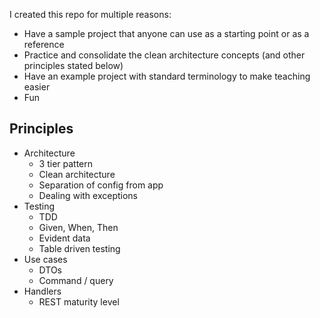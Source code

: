 I created this repo for multiple reasons:
- Have a sample project that anyone can use as a starting point or as a reference
- Practice and consolidate the clean architecture concepts (and other principles stated below)
- Have an example project with standard terminology to make teaching easier
- Fun

## Principles
- Architecture
    - 3 tier pattern
    - Clean architecture
    - Separation of config from app
    - Dealing with exceptions
- Testing
    - TDD
    - Given, When, Then
    - Evident data
    - Table driven testing
- Use cases
    - DTOs
    - Command / query
- Handlers
    - REST maturity level
